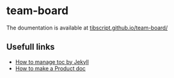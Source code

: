 # team-board

The doumentation is available at [tibscript.github.io/team-board/][doc_url]

## Usefull links

* [How to manage toc by Jekyll][jekyll_toc]
* [How to make a Product doc][product_doc]

[product_doc]: https://hubvisory.com/blog/comment-bien-definir-sa-vision-produit/
[jekyll_toc]: https://jekyllrb.com/tutorials/navigation/#scenario-1-basic-list
[doc_url]: https://tibscript.github.io/team-board/
